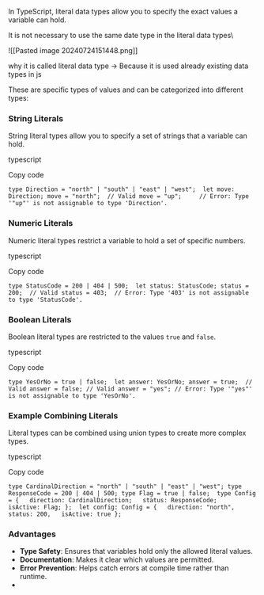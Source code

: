 In TypeScript, literal data types allow you to specify the exact values a variable can hold. 


It is not necessary to use the same date type in the literal data types\

![[Pasted image 20240724151448.png]]

why it is called literal data type -> Because it is used already existing data types in js




These are specific types of values and can be categorized into different types:
### String Literals

String literal types allow you to specify a set of strings that a variable can hold.

typescript

Copy code

`type Direction = "north" | "south" | "east" | "west";  let move: Direction; move = "north";  // Valid move = "up";     // Error: Type '"up"' is not assignable to type 'Direction'.`

### Numeric Literals

Numeric literal types restrict a variable to hold a set of specific numbers.

typescript

Copy code

`type StatusCode = 200 | 404 | 500;  let status: StatusCode; status = 200;  // Valid status = 403;  // Error: Type '403' is not assignable to type 'StatusCode'.`

### Boolean Literals

Boolean literal types are restricted to the values `true` and `false`.

typescript

Copy code

`type YesOrNo = true | false;  let answer: YesOrNo; answer = true;  // Valid answer = false; // Valid answer = "yes"; // Error: Type '"yes"' is not assignable to type 'YesOrNo'.`

### Example Combining Literals

Literal types can be combined using union types to create more complex types.

typescript

Copy code

`type CardinalDirection = "north" | "south" | "east" | "west"; type ResponseCode = 200 | 404 | 500; type Flag = true | false;  type Config = {   direction: CardinalDirection;   status: ResponseCode;   isActive: Flag; };  let config: Config = {   direction: "north",   status: 200,   isActive: true };`

### Advantages

- **Type Safety**: Ensures that variables hold only the allowed literal values.
- **Documentation**: Makes it clear which values are permitted.
- **Error Prevention**: Helps catch errors at compile time rather than runtime.
- 